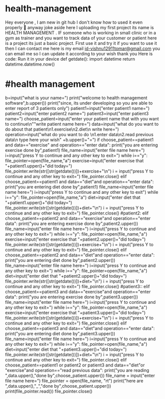 # health-management
Hey everyone , I am new in git hub I don't know how to used it even properly 🤣 anyway joke aside here I uploading my first project  its name is HEALTH MANAGEMENT . IF someone who is working in small clinic or in a gym as trainer and you want to track data of your customer or patient here is a project its just a basic project. First use it and try it if you want to use it then I can contact me here is my email id-vishnu12911tomar@gmail.com you  can email me so I can update it according to your wish thank you 
Here is code:
Run it in your device 
def getdate():
    import datetime
    return datetime.datetime.now()
# #health management
b=input("what is your name=")
print("welcome to health management software",b.upper())
print("since, its under developing so you are able to enter report of 3 patients only")
patient1=input("enter patient1 name=")
patient2=input("enter patient2 name=")
patient3=input("enter patient3 name=")
choose_patient=input("enter your patient name that with you want to continue\n""write patient name here=")
data=input("what do you want to do about that patient\n1.exercise\n2.diet\n write here=")
operation=input("what do you want to do \n1.enter data\n2.read previous data\n type here your wish" +b.upper()+"=")
if choose_patient==patient1 and data=="exercise" and operation=="enter data":
    print("you are entering exercise done by",patient1)
    file_name=input("enter file name here=")
    i=input("press Y to continue and any other key to exit=")
    while i=="y":
        file_pointer=open(file_name,"a")
        exercise=input("enter exercise that "+patient1.upper()+"did today=")
        file_pointer.write(str([str(getdate())])+exercise+"\n")
        i = input("press Y to continue and any other key to exit=")
        file_pointer.close()
elif choose_patient==patient1 and data=="diet"and operation=="enter data":
    print("you are entering diet done by",patient1)
    file_name=input("enter file name here=")
    i=input("press Y to continue and any other key to exit")
    while i=="y":
        file_pointer=open(file_name,"a")
        diet=input("enter diet that "+patient1.upper()+"did today=")
        file_pointer.write(str([str(getdate())])+diet+"\n")
        i = input("press Y to continue and any other key to exit=")
        file_pointer.close()
        #patient2:
elif choose_patient==patient2 and data=="exercise"and operation=="enter data":
    print("you are entering exercise done by",patient2.upper())
    file_name=input("enter file name here=")
    i=input("press Y to continue and any other key to exit=")
    while i=="y":
        file_pointer=open(file_name,"a")
        exercise=input("enter exercise that "+patient2.upper()+"did today=")
        file_pointer.write(str([str(getdate())])+exercise+"\n")
        i = input("press Y to continue and any other key to exit=")
        file_pointer.close()
elif choose_patient==patient2 and data=="diet"and operation=="enter data":
    print("you are entering diet done by",patient2.upper())
    file_name=input("enter file name here=")
    i=input("press Y to continue and any other key to exit=")
    while i=="y":
        file_pointer=open(file_name,"a")
        diet=input("enter diet that "+patient2.upper()+"did today=")
        file_pointer.write(str([str(getdate())])+diet+"\n")
        i = input("press Y to continue and any other key to exit=")
        file_pointer.close()
#patient3::
elif choose_patient==patient3 and data=="exercise"and operation=="enter data":
    print("you are entering exercise done by",patient3.upper())
    file_name=input("enter file name here=")
    i=input("press Y to continue and any other key to exit=")
    while i=="y":
        file_pointer=open(file_name,"a")
        exercise=input("enter exercise that "+patient3.upper()+"did today=")
        file_pointer.write(str([str(getdate())])+exercise+"\n")
        i = input("press Y to continue and any other key to exit=")
        file_pointer.close()
elif choose_patient==patient3 and data=="diet"and operation=="enter data":
    print("you are entering diet done by",patient3.upper())
    file_name=input("enter file name here=")
    i=input("press Y to continue and any other key to exit=")
    while i=="y":
        file_pointer=open(file_name,"a")
        diet=input("enter diet that "+patient3.upper()+"did today=")
        file_pointer.write(str([str(getdate())])+diet+"\n")
        i = input("press Y to continue and any other key to exit=")
        file_pointer.close()
elif choose_patient==patient1 or patient2 or patient3 and data=="diet"or "exercise"and operation=="read previous data":
    print("you are reading ",data.upper(),"done by",choose_patient.upper())
    file_name = input("enter file name here=")
    file_pointer = open(file_name, "rt")
    print("here are ",data.upper(),"_","done by",choose_patient.upper())
    print(file_pointer.read())
    file_pointer.close()

